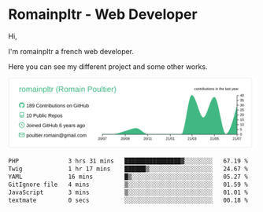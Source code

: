 # Romainpltr - Web Developer

Hi,

I'm romainpltr a french web developer.

Here you can see my different project and some other works.



[![](https://raw.githubusercontent.com/romainpltr/romainpltr/master/profile-summary-card-output/vue/0-profile-details.svg)](https://github.com/vn7n24fzkq/github-profile-summary-cards)

<!--START_SECTION:waka-->

```text
PHP              3 hrs 31 mins   ████████████████▓░░░░░░░░   67.19 %
Twig             1 hr 17 mins    ██████▒░░░░░░░░░░░░░░░░░░   24.67 %
YAML             16 mins         █▒░░░░░░░░░░░░░░░░░░░░░░░   05.27 %
GitIgnore file   4 mins          ▒░░░░░░░░░░░░░░░░░░░░░░░░   01.59 %
JavaScript       3 mins          ▒░░░░░░░░░░░░░░░░░░░░░░░░   01.01 %
textmate         0 secs          ░░░░░░░░░░░░░░░░░░░░░░░░░   00.18 %
```

<!--END_SECTION:waka-->
